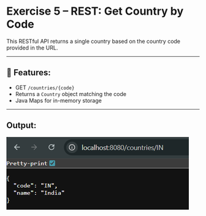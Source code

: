 # Exercise 5 – REST: Get Country by Code

This RESTful API returns a single country based on the country code provided in the URL.

---

## 🔹 Features:
- GET `/countries/{code}`
- Returns a `Country` object matching the code
- Java Maps for in-memory storage

---

## Output:
![output](Output/output.png)